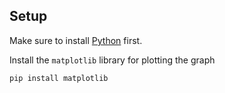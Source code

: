 ## Setup

Make sure to install [Python](https://python.org) first.

Install the `matplotlib` library for plotting the graph

```python
pip install matplotlib
```